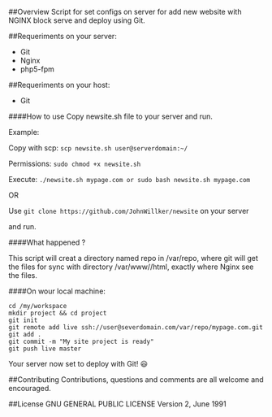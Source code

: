 ##Overview
Script for set configs on server for add new website with NGINX block serve and deploy using Git.

##Requeriments on your server:
- Git
- Nginx
- php5-fpm

##Requeriments on your host:
- Git

####How to use
Copy newsite.sh file to your server and run.

Example:

Copy with scp: `scp newsite.sh user@serverdomain:~/`

Permissions: `sudo chmod +x newsite.sh`

Execute: `./newsite.sh mypage.com or sudo bash newsite.sh mypage.com`

OR

Use `git clone https://github.com/JohnWillker/newsite` on your server

and run.

####What happened ?

This script will creat a directory named repo in /var/repo, where git will get the files for sync with directory /var/www/<name of your domain>/html, exactly where Nginx see the files.

####On wour local machine:
```
cd /my/workspace
mkdir project && cd project
git init
git remote add live ssh://user@severdomain.com/var/repo/mypage.com.git
git add .
git commit -m "My site project is ready"
git push live master
```
Your server now set to deploy with Git! :smiley:

##Contributing
Contributions, questions and comments are all welcome and encouraged.

##License
GNU GENERAL PUBLIC LICENSE
Version 2, June 1991
